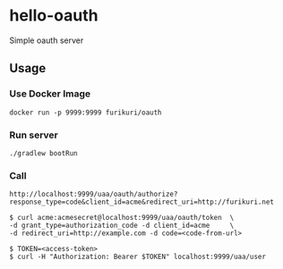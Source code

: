 # hello-oauth
Simple oauth server

## Usage

### Use Docker Image
```
docker run -p 9999:9999 furikuri/oauth
```

### Run server
```
./gradlew bootRun
```

### Call
```
http://localhost:9999/uaa/oauth/authorize?response_type=code&client_id=acme&redirect_uri=http://furikuri.net
```

```
$ curl acme:acmesecret@localhost:9999/uaa/oauth/token  \
-d grant_type=authorization_code -d client_id=acme     \
-d redirect_uri=http://example.com -d code=<code-from-url>

$ TOKEN=<access-token>
$ curl -H "Authorization: Bearer $TOKEN" localhost:9999/uaa/user
```
